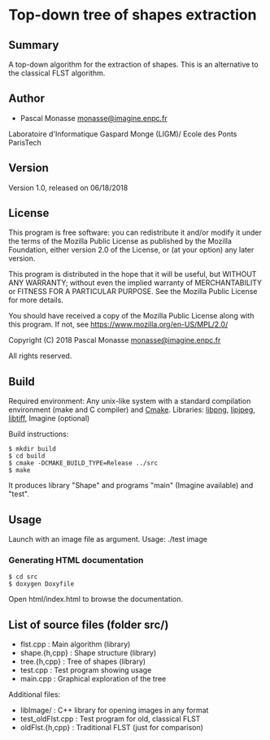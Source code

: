# Top-down tree of shapes extraction #

## Summary ##
A top-down algorithm for the extraction of shapes. This is an alternative to the
classical FLST algorithm.

## Author ##

* Pascal Monasse <monasse@imagine.enpc.fr>

Laboratoire d'Informatique Gaspard Monge (LIGM)/
Ecole des Ponts ParisTech

## Version ##
Version 1.0, released on 06/18/2018

## License ##

This program is free software: you can redistribute it and/or modify
it under the terms of the Mozilla Public License as
published by the Mozilla Foundation, either version 2.0 of the
License, or (at your option) any later version.

This program is distributed in the hope that it will be useful,
but WITHOUT ANY WARRANTY; without even the implied warranty of
MERCHANTABILITY or FITNESS FOR A PARTICULAR PURPOSE. See the
Mozilla Public License for more details.

You should have received a copy of the Mozilla Public License
along with this program. If not, see <https://www.mozilla.org/en-US/MPL/2.0/>

Copyright (C) 2018 Pascal Monasse <monasse@imagine.enpc.fr>

All rights reserved.

## Build ##
Required environment: Any unix-like system with a standard compilation
environment (make and C compiler) and [Cmake](https://cmake.org/).
Libraries:
[libpng](http://libpng.org/pub/png/libpng.html),
[lipjpeg](http://ijg.org/),
[libtiff](http://simplesystems.org/libtiff/),
Imagine (optional)

Build instructions:

    $ mkdir build
    $ cd build
    $ cmake -DCMAKE_BUILD_TYPE=Release ../src
    $ make

It produces library "Shape" and programs "main" (Imagine available) and "test".

## Usage ##
Launch with an image file as argument.
      Usage: ./test image

### Generating HTML documentation ###
    $ cd src
    $ doxygen Doxyfile

Open html/index.html to browse the documentation.

## List of source files  (folder src/) ##

* flst.cpp         : Main algorithm (library)
* shape.{h,cpp}    : Shape structure (library)
* tree.{h,cpp}     : Tree of shapes (library)
* test.cpp         : Test program showing usage
* main.cpp         : Graphical exploration of the tree

Additional files:

* libImage/        : C++ library for opening images in any format
* test_oldFlst.cpp : Test program for old, classical FLST
* oldFlst.{h,cpp}  : Traditional FLST (just for comparison)
